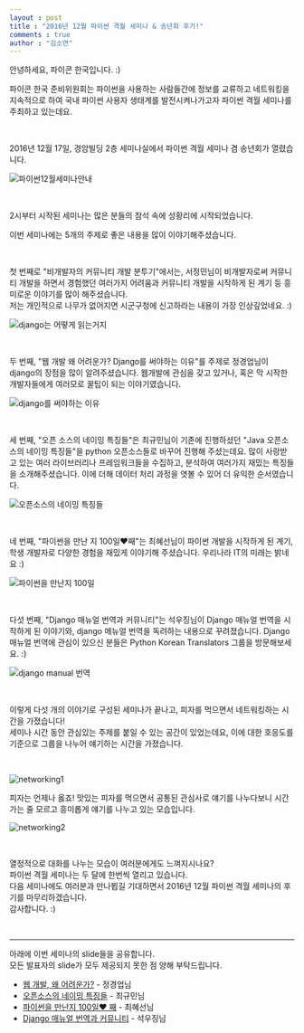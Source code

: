 ```yaml
---
layout : post
title : "2016년 12월 파이썬 격월 세미나 & 송년회 후기!"
comments : true
author : "김소연"
---
```


안녕하세요, 파이콘 한국입니다. :)  

파이콘 한국 준비위원회는 파이썬을 사용하는 사람들간에 정보를 교류하고 네트워킹을 지속적으로 하여 국내 파이썬 사용자 생태계를 발전시켜나가고자 파이썬 격월 세미나를 주최하고 있는데요.  

<br/>

2016년 12월 17일, 경암빌딩 2층 세미나실에서 파이썬 격월 세미나 겸 송년회가 열렸습니다.  

![파이썬12월세미나안내](/assets/seminar201612/seminar.png)  


<br/>

2시부터 시작된 세미나는 많은 분들의 참석 속에 성황리에 시작되었습니다.  


이번 세미나에는 5개의 주제로 좋은 내용을 많이 이야기해주셨습니다.  

<br/>

첫 번째로 "비개발자의 커뮤니티 개발 분투기"에서는, 서정민님이 비개발자로써 커뮤니티 개발을 하면서 경험했던 여러가지 어려움과 커뮤니티 개발을 시작하게 된 계기 등 흥미로운 이야기를 많이 해주셨습니다.  
저는 개인적으로 나무가 없어지면 시군구청에 신고하라는 내용이 가장 인상깊었네요. :)  


![django는 어떻게 읽는거지](/assets/seminar201612/01.jpg)  



<br/>

두 번째, "웹 개발 왜 어려운가? Django를 써야하는 이유"를 주제로 정경업님이 django의 장점을 많이 알려주셨습니다. 웹개발에 관심을 갖고 있거나, 혹은 막 시작한 개발자들에게 여러모로 꿀팁이 되는 이야기였습니다.  


![django를 써야하는 이유](/assets/seminar201612/02.jpg)  



<br/>

세 번째, "오픈 소스의 네이밍 특징들"은 최규민님이 기존에 진행하셨던 "Java 오픈소스의 네이밍 특징들"을 python 오픈소스들로 바꾸어 진행해 주셨는데요. 많이 사랑받고 있는 여러 라이브러리나 프레임워크들을 수집하고, 분석하여 여러가지 재밌는 특징들을 소개해주셨습니다. 이에 더해 데이터 처리 과정을 엿볼 수 있어 더 유익한 순서였습니다.  


![오픈소스의 네이밍 특징들](/assets/seminar201612/03.jpg)  



<br/>

네 번째, "파이썬을 만난 지 100일♥째"는 최혜선님이 파이썬 개발을 시작하게 된 계기, 학생 개발자로 다양한 경험을 재밌게 이야기해 주셨습니다. 우리나라 IT의 미래는 밝네요 :)  


![파이썬을 만난지 100일](/assets/seminar201612/04.jpg)  



<br/>

다섯 번째, "Django 매뉴얼 번역과 커뮤니티"는 석우징님이 Django 매뉴얼 번역을 시작하게 된 이야기와, django 메뉴얼 번역을 독려하는 내용으로 꾸려졌습니다. Django 매뉴얼 번역에 관심이 있으신 분들은 Python Korean Translators 그룹을 방문해보세요. :)  


![django manual 번역](/assets/seminar201612/05.jpg)  



<br/>


이렇게 다섯 개의 이야기로 구성된 세미나가 끝나고, 피자를 먹으면서 네트워킹하는 시간을 가졌습니다!  
세미나 시간 동안 관심있는 주제를 붙일 수 있는 공간이 있었는데요, 이에 대한 호응도를 기준으로 그룹을 나누어 얘기하는 시간을 가졌습니다.  


<br/>

![networking1](/assets/seminar201612/network1.jpg)  


피자는 언제나 옳죠! 맛있는 피자를 먹으면서 공통된 관심사로 얘기를 나누다보니 시간 가는 줄 모르고 흥미롭게 얘기를 나누고 있는 모습입니다.  



![networking2](/assets/seminar201612/network2.jpg)  


<br/>

열정적으로 대화를 나누는 모습이 여러분에게도 느껴지시나요?    
파이썬 격월 세미나는 두 달에 한번씩 열리고 있습니다.  
다음 세미나에도 여러분과 만나뵙길 기대하면서 2016년 12월 파이썬 격월 세미나의 후기를 마무리하겠습니다.  
감사합니다. :)  


<br/>

---
아래에 이번 세미나의 slide들을 공유합니다.  
모든 발표자의 slide가 모두 제공되지 못한 점 양해 부탁드립니다.  
* [웹 개발, 왜 어려운가?](http://www.slideshare.net/perhapsspy/ss-70211786) - 정경업님  
* [오픈소스의 네이밍 특징들](http://www.slideshare.net/ssuser2fe594/python-70220360) - 최규민님  
* [파이썬을 만난지 100일♥ 째](http://www.slideshare.net/ssuser971274/100-70226396) - 최혜선님  
* [Django 매뉴얼 번역과 커뮤니티](http://www.slideshare.net/WoojingSeok/django-70538841) - 석우징님  
